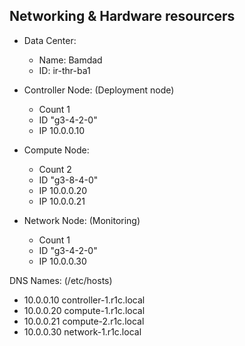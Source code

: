 ## Networking & Hardware resourcers
- Data Center:
  - Name: Bamdad
  - ID: ir-thr-ba1

- Controller Node: (Deployment node)
  - Count  1
  - ID  "g3-4-2-0"
  - IP	10.0.0.10

- Compute Node:
  - Count  2
  - ID  "g3-8-4-0"
  - IP 10.0.0.20
  - IP 10.0.0.21

- Network Node: (Monitoring)
  - Count  1
  - ID  "g3-4-2-0"
  - IP 10.0.0.30

DNS Names: (/etc/hosts)
- 10.0.0.10	controller-1.r1c.local
- 10.0.0.20	compute-1.r1c.local
- 10.0.0.21	compute-2.r1c.local
- 10.0.0.30	network-1.r1c.local